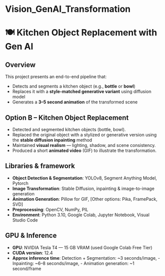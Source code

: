 # Vision_GenAI_Transformation

# 🍽️ Kitchen Object Replacement with Gen AI

## Overview
This project presents an end-to-end pipeline that:
- Detects and segments a kitchen object (e.g., **bottle** or **bowl**)
- Replaces it with a **style-matched generative variant** using diffusion model
- Generates a **3–5 second animation** of the transformed scene

## Option B – Kitchen Object Replacement

- Detected and segmented kitchen objects (bottle, bowl).
- Replaced the original object with a stylized or generative version using the **stable diffusion inpainting** method
- Maintained **visual realism** — lighting, shadow, and scene consistency.
- Produced a short **animated video** (GIF) to illustrate the transformation.

## Libraries & framework

- **Object Detection & Segmentation**: YOLOv8, Segment Anything Model, Pytorch
- **Image Transformation**: Stable Diffusion, inpainting & image-to-image generation
- **Animation Generation**: Pillow for GIF, [Other options: Pika, FramePack, SVD]
- **Preprocessing**: OpenCV, NumPy, PIL
- **Environment**: Python 3.10, Google Colab, Jupyter Notebook, Visual Studio Code

## GPU & Inference
- **GPU**: NVIDIA Tesla T4 — 15 GB VRAM (used Google Colab Free Tier)
- **CUDA version**: 12.4
- **Approx inference time**:   Detection + Segmentation: ~3 seconds/image,
                              - Inpainting: ~6–8 seconds/image,
                              - Animation generation: ~1 second/frame
